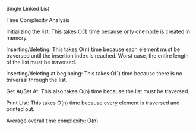 Single Linked List

Time Complexity Analysis

Initializing the list: This takes O(1) time because only one node is created in memory.

Inserting/deleting: This takes O(n) time because each element must be traversed until the insertion index is reached. Worst case, the entire length of the list must be traversed.

Inserting/deleting at beginning: This takes O(1) time because there is no traversal through the list.

Get At/Set At: This also takes O(n) time because the list must be traversed.

Print List: This takes O(n) time because every element is traversed and printed out.

Average overall time complexity: O(n)

